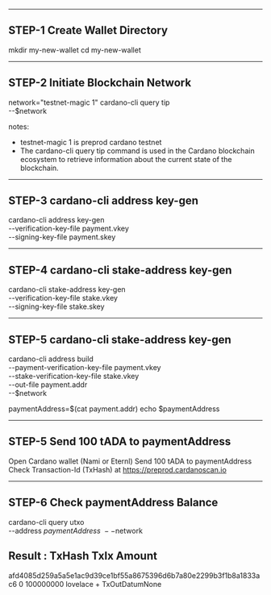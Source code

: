 ------------------------------
STEP-1 Create Wallet Directory
------------------------------
mkdir my-new-wallet
cd my-new-wallet

----------------------------------
STEP-2 Initiate Blockchain Network
----------------------------------
network="testnet-magic 1"
cardano-cli query tip \
--$network

notes: 
- testnet-magic 1 is preprod cardano testnet
- The cardano-cli query tip command is used in the Cardano blockchain ecosystem to retrieve information about the    current state of the blockchain.

----------------------------------
STEP-3 cardano-cli address key-gen
----------------------------------
cardano-cli address key-gen \
--verification-key-file payment.vkey \
--signing-key-file payment.skey

----------------------------------------
STEP-4 cardano-cli stake-address key-gen
----------------------------------------
cardano-cli stake-address key-gen \
--verification-key-file stake.vkey \
--signing-key-file stake.skey

----------------------------------------
STEP-5 cardano-cli stake-address key-gen
----------------------------------------
cardano-cli address build \
--payment-verification-key-file payment.vkey \
--stake-verification-key-file stake.vkey \
--out-file payment.addr \
--$network

paymentAddress=$(cat payment.addr)
echo $paymentAddress

--------------------------------------
STEP-5 Send 100 tADA to paymentAddress 
--------------------------------------
Open Cardano wallet (Nami or Eternl)
Send 100 tADA to paymentAddress
Check Transaction-Id (TxHash) at https://preprod.cardanoscan.io

-----------------------------------
STEP-6 Check paymentAddress Balance
-----------------------------------
cardano-cli query utxo \
--address $paymentAddress \
--$network

Result :
                           TxHash                                 TxIx        Amount  
--------------------------------------------------------------------------------------
afd4085d259a5a5e1ac9d39ce1bf55a8675396d6b7a80e2299b3f1b8a1833ac6     0        100000000 lovelace + TxOutDatumNone